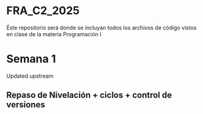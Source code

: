 # FRA_C2_2025
Éste repositorio será donde se incluyan todos los archivos de código vistos en clase de la materia Programación I

# Semana 1
 Updated upstream
## Repaso de Nivelación + ciclos + control de versiones


